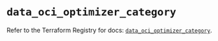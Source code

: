 # `data_oci_optimizer_category`

Refer to the Terraform Registry for docs: [`data_oci_optimizer_category`](https://registry.terraform.io/providers/hashicorp/oci/7.19.0/docs/data-sources/optimizer_category).
